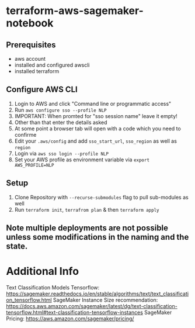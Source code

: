 # terraform-aws-sagemaker-notebook

## Prerequisites
* aws account
* installed and configured awscli
* installed terraform

## Configure AWS CLI
1. Login to AWS and click "Command line or programmatic access"
2. Run ```aws configure sso --profile NLP```
3. IMPORTANT: When promted for "sso session name" leave it empty!
4. Other than that enter the details asked
5. At some point a browser tab will open with a code which you need to confirme
6. Edit your ```.aws/config``` and add ```sso_start_url```, ```sso_region``` as well as ```region```
7. Login via ```aws sso login --profile NLP```
8. Set your AWS profile as environment variable via ```export AWS_PROFILE=NLP```


## Setup
1. Clone Repository with ```--recurse-submodules``` flag to pull sub-modules as well
5. Run ```terraform init```, ```terrafrom plan``` & then ```terraform apply```

## Note multiple deployments are not possible unless some modifications in the naming and the state.

# Additional Info

Text Classification Models Tensorflow: https://sagemaker.readthedocs.io/en/stable/algorithms/text/text_classification_tensorflow.html
SageMaker Instance Size recommendation: https://docs.aws.amazon.com/sagemaker/latest/dg/text-classification-tensorflow.html#text-classification-tensorflow-instances
SageMaker Pricing: https://aws.amazon.com/sagemaker/pricing/
